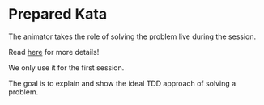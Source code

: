 # Prepared Kata

The animator takes the role of solving the problem live during the session.

Read [here](http://codingdojo.org/PreparedKata/) for more details!

We only use it for the first session.

The goal is to explain and show the ideal TDD approach of solving a problem.
